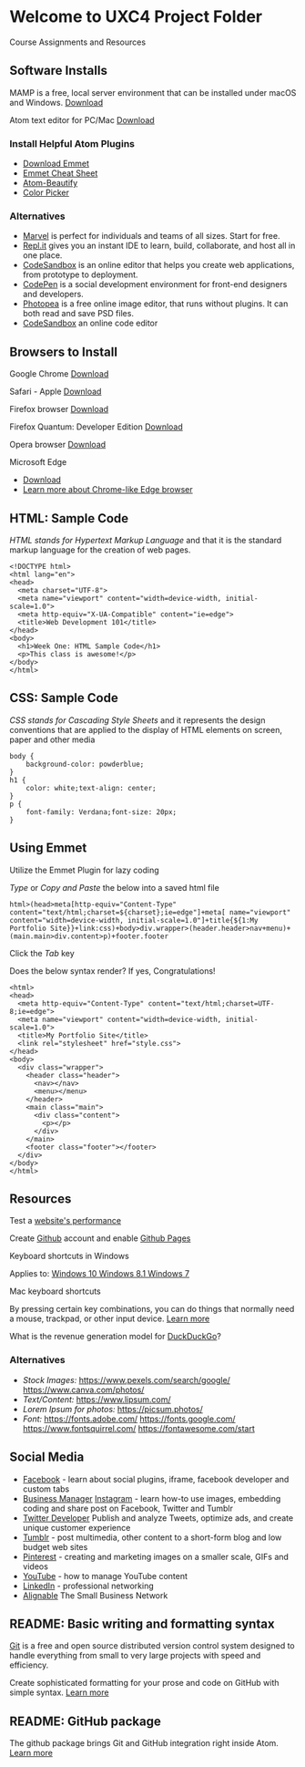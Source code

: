 # Welcome to UXC4 Project Folder

Course Assignments and Resources

## Software Installs

MAMP is a free, local server environment that can be installed under macOS and Windows.
[Download](https://www.mamp.info/en/)

Atom text editor for PC/Mac
[Download](https://atom.io/)

### Install Helpful Atom Plugins
- [Download Emmet](https://emmet.io/download/)
- [Emmet Cheat Sheet](https://docs.emmet.io/cheat-sheet/)
- [Atom-Beautify](https://atom.io/packages/atom-beautify)
- [Color Picker](https://atom.io/packages/color-picker)

### Alternatives

- [Marvel](https://marvelapp.com) is perfect for individuals and teams of all sizes. Start for free.
- [Repl.it](https://repl.it/) gives you an instant IDE to learn, build, collaborate, and host all in one place.
- [CodeSandbox](https://codesandbox.io/) is an online editor that helps you create web applications, from prototype to deployment.
- [CodePen](https://codepen.io/) is a social development environment for front-end designers and developers.
- [Photopea](https://www.photopea.com/) is a free online image editor, that runs without plugins. It can both read and save PSD files.
- [CodeSandbox](https://codesandbox.io/) an online code editor

## Browsers to Install

Google Chrome
[Download](https://www.google.com/chrome/)

Safari - Apple
[Download](https://support.apple.com/downloads/safari)

Firefox browser
[Download](https://www.mozilla.org/en-US/firefox/download/thanks/)

Firefox Quantum: Developer Edition
[Download](https://www.mozilla.org/en-US/firefox/developer/)

Opera browser
[Download](https://www.opera.com/)

Microsoft Edge
- [Download](https://www.microsoft.com/en-us/windows/microsoft-edge)
- [Learn more about Chrome-like Edge browser](https://www.cnet.com/news/microsoft-releases-its-google-chrome-like-edge-browser-for-testing/)

## HTML: Sample Code

*HTML stands for Hypertext Markup Language* and that it is the standard markup language for the creation of web pages.

```
<!DOCTYPE html>
<html lang="en">
<head>
  <meta charset="UTF-8">
  <meta name="viewport" content="width=device-width, initial-scale=1.0">
  <meta http-equiv="X-UA-Compatible" content="ie=edge">
  <title>Web Development 101</title>
</head>
<body>
  <h1>Week One: HTML Sample Code</h1>
  <p>This class is awesome!</p>
</body>
</html>
```

## CSS: Sample Code

*CSS stands for Cascading Style Sheets* and it represents the design conventions that are applied to the display of HTML elements on screen, paper and other media

```
body {
    background-color: powderblue;
}
h1 {
    color: white;text-align: center;
}
p {
    font-family: Verdana;font-size: 20px;
}
```

## Using Emmet
Utilize the Emmet Plugin for lazy coding

*Type* or *Copy and Paste* the below into a saved html file

```
html>(head>meta[http-equiv="Content-Type" content="text/html;charset=${charset};ie=edge"]+meta[ name="viewport" content="width=device-width, initial-scale=1.0"]+title{${1:My Portfolio Site}}+link:css)+body>div.wrapper>(header.header>nav+menu)+(main.main>div.content>p)+footer.footer
```

Click the *Tab* key

Does the below syntax render? If yes, Congratulations!
```
<html>
<head>
  <meta http-equiv="Content-Type" content="text/html;charset=UTF-8;ie=edge">
  <meta name="viewport" content="width=device-width, initial-scale=1.0">
  <title>My Portfolio Site</title>
  <link rel="stylesheet" href="style.css">
</head>
<body>
  <div class="wrapper">
    <header class="header">
      <nav></nav>
      <menu></menu>
    </header>
    <main class="main">
      <div class="content">
        <p></p>
      </div>
    </main>
    <footer class="footer"></footer>
  </div>
</body>
</html>
```

## Resources

Test a [website's performance](https://www.webpagetest.org/)

Create [Github](https://github.com/) account and enable [Github Pages](https://pages.github.com/)

Keyboard shortcuts in Windows

Applies to: [Windows 10 Windows 8.1 Windows 7](
https://support.microsoft.com/en-us/help/12445/windows-keyboard-shortcuts)

Mac keyboard shortcuts

By pressing certain key combinations, you can do things that normally need a mouse, trackpad, or other input device. [Learn more](https://support.apple.com/en-us/HT201236)

What is the revenue generation model for [DuckDuckGo](https://www.quora.com/What-is-the-revenue-generation-model-for-DuckDuckGo)?

### Alternatives

- *Stock Images:*
https://www.pexels.com/search/google/
https://www.canva.com/photos/
- *Text/Content:*
https://www.lipsum.com/
- *Lorem Ipsum for photos:*
https://picsum.photos/
- *Font:*
https://fonts.adobe.com/
https://fonts.google.com/
https://www.fontsquirrel.com/
https://fontawesome.com/start

## Social Media

- [Facebook](https://www.facebook.com/) - learn about social plugins, iframe, facebook developer and custom tabs
- [Business Manager](https://business.facebook.com/)
[Instagram](https://www.instagram.com/) - learn how-to use images, embedding coding and share post on Facebook, Twitter and Tumblr
- [Twitter Developer](https://developer.twitter.com/) Publish and analyze Tweets, optimize ads, and create unique customer experience
- [Tumblr](https://www.tumblr.com/) - post multimedia, other content to a short-form blog and low budget web sites
- [Pinterest](https://www.pinterest.com/) - creating and marketing images on a smaller scale, GIFs and videos
- [YouTube](https://developers.google.com/youtube/) - how to manage YouTube content
- [LinkedIn](https://www.linkedin.com/) -  professional networking
- [Alignable](https://www.alignable.com/) The Small Business Network

## README: Basic writing and formatting syntax

[Git](https://git-scm.com/) is a free and open source distributed version control system designed to handle everything from small to very large projects with speed and efficiency.

Create sophisticated formatting for your prose and code on GitHub with simple syntax.
[Learn more](https://help.github.com/en/articles/basic-writing-and-formatting-syntax)

## README: GitHub package
The github package brings Git and GitHub integration right inside Atom.
[Learn more](https://flight-manual.atom.io/using-atom/sections/github-package/#initialize-repositories)
